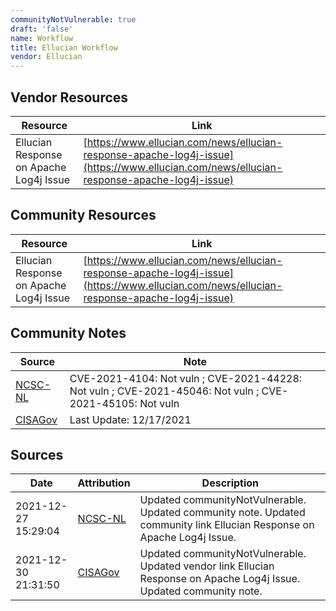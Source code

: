 ```yaml
---
communityNotVulnerable: true
draft: 'false'
name: Workflow
title: Ellucian Workflow
vendor: Ellucian
---
```


## Vendor Resources
| Resource | Link |
| --- | --- |
| Ellucian Response on Apache Log4j Issue | [https://www.ellucian.com/news/ellucian-response-apache-log4j-issue](https://www.ellucian.com/news/ellucian-response-apache-log4j-issue) |

## Community Resources
| Resource | Link |
| --- | --- |
| Ellucian Response on Apache Log4j Issue | [https://www.ellucian.com/news/ellucian-response-apache-log4j-issue](https://www.ellucian.com/news/ellucian-response-apache-log4j-issue) |

## Community Notes
| Source | Note |
| --- | --- |
| [NCSC-NL](https://github.com/NCSC-NL/log4shell/blob/main/software/README.md) | CVE-2021-4104: Not vuln ; CVE-2021-44228: Not vuln ; CVE-2021-45046: Not vuln ; CVE-2021-45105: Not vuln </ul> |
| [CISAGov](https://raw.githubusercontent.com/cisagov/log4j-affected-db/develop/README.md) | Last Update: 12/17/2021 |

## Sources
| Date | Attribution | Description |
| --- | --- | --- |
| 2021-12-27 15:29:04 | [NCSC-NL](https://github.com/NCSC-NL/log4shell/blob/main/software/README.md) | Updated communityNotVulnerable. Updated community note. Updated community link Ellucian Response on Apache Log4j Issue.  |
| 2021-12-30 21:31:50 | [CISAGov](https://raw.githubusercontent.com/cisagov/log4j-affected-db/develop/README.md) | Updated communityNotVulnerable. Updated vendor link Ellucian Response on Apache Log4j Issue. Updated community note.  |
